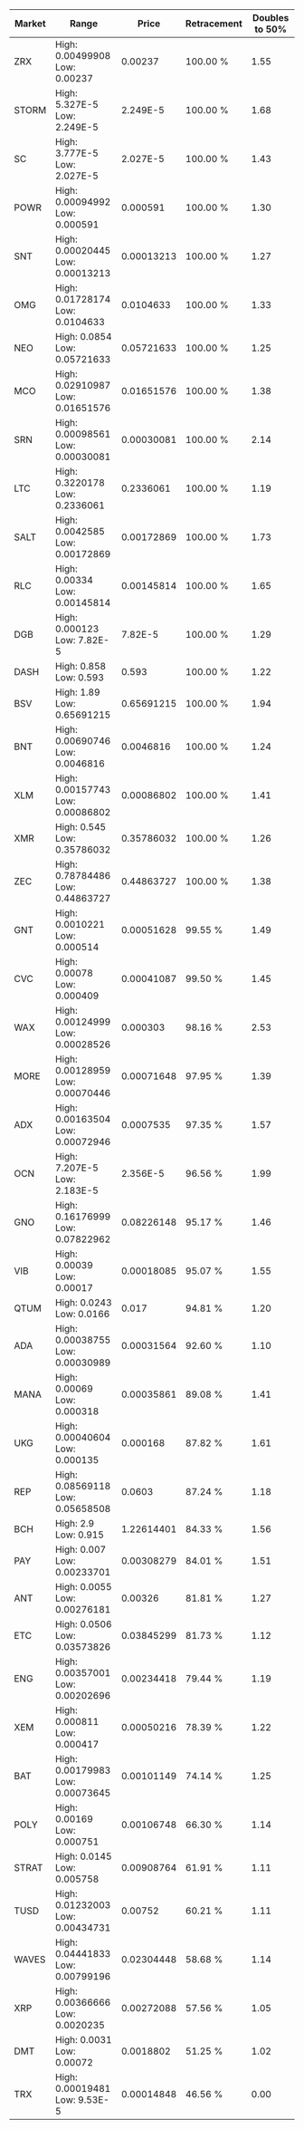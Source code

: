 | Market | Range | Price| Retracement | Doubles to 50% |
| --- | --- | --- | --- | --- |
| ZRX | High: 0.00499908<br />Low: 0.00237 | 0.00237 | 100.00 % | 1.55 |
| STORM | High: 5.327E-5<br />Low: 2.249E-5 | 2.249E-5 | 100.00 % | 1.68 |
| SC | High: 3.777E-5<br />Low: 2.027E-5 | 2.027E-5 | 100.00 % | 1.43 |
| POWR | High: 0.00094992<br />Low: 0.000591 | 0.000591 | 100.00 % | 1.30 |
| SNT | High: 0.00020445<br />Low: 0.00013213 | 0.00013213 | 100.00 % | 1.27 |
| OMG | High: 0.01728174<br />Low: 0.0104633 | 0.0104633 | 100.00 % | 1.33 |
| NEO | High: 0.0854<br />Low: 0.05721633 | 0.05721633 | 100.00 % | 1.25 |
| MCO | High: 0.02910987<br />Low: 0.01651576 | 0.01651576 | 100.00 % | 1.38 |
| SRN | High: 0.00098561<br />Low: 0.00030081 | 0.00030081 | 100.00 % | 2.14 |
| LTC | High: 0.3220178<br />Low: 0.2336061 | 0.2336061 | 100.00 % | 1.19 |
| SALT | High: 0.0042585<br />Low: 0.00172869 | 0.00172869 | 100.00 % | 1.73 |
| RLC | High: 0.00334<br />Low: 0.00145814 | 0.00145814 | 100.00 % | 1.65 |
| DGB | High: 0.000123<br />Low: 7.82E-5 | 7.82E-5 | 100.00 % | 1.29 |
| DASH | High: 0.858<br />Low: 0.593 | 0.593 | 100.00 % | 1.22 |
| BSV | High: 1.89<br />Low: 0.65691215 | 0.65691215 | 100.00 % | 1.94 |
| BNT | High: 0.00690746<br />Low: 0.0046816 | 0.0046816 | 100.00 % | 1.24 |
| XLM | High: 0.00157743<br />Low: 0.00086802 | 0.00086802 | 100.00 % | 1.41 |
| XMR | High: 0.545<br />Low: 0.35786032 | 0.35786032 | 100.00 % | 1.26 |
| ZEC | High: 0.78784486<br />Low: 0.44863727 | 0.44863727 | 100.00 % | 1.38 |
| GNT | High: 0.0010221<br />Low: 0.000514 | 0.00051628 | 99.55 % | 1.49 |
| CVC | High: 0.00078<br />Low: 0.000409 | 0.00041087 | 99.50 % | 1.45 |
| WAX | High: 0.00124999<br />Low: 0.00028526 | 0.000303 | 98.16 % | 2.53 |
| MORE | High: 0.00128959<br />Low: 0.00070446 | 0.00071648 | 97.95 % | 1.39 |
| ADX | High: 0.00163504<br />Low: 0.00072946 | 0.0007535 | 97.35 % | 1.57 |
| OCN | High: 7.207E-5<br />Low: 2.183E-5 | 2.356E-5 | 96.56 % | 1.99 |
| GNO | High: 0.16176999<br />Low: 0.07822962 | 0.08226148 | 95.17 % | 1.46 |
| VIB | High: 0.00039<br />Low: 0.00017 | 0.00018085 | 95.07 % | 1.55 |
| QTUM | High: 0.0243<br />Low: 0.0166 | 0.017 | 94.81 % | 1.20 |
| ADA | High: 0.00038755<br />Low: 0.00030989 | 0.00031564 | 92.60 % | 1.10 |
| MANA | High: 0.00069<br />Low: 0.000318 | 0.00035861 | 89.08 % | 1.41 |
| UKG | High: 0.00040604<br />Low: 0.000135 | 0.000168 | 87.82 % | 1.61 |
| REP | High: 0.08569118<br />Low: 0.05658508 | 0.0603 | 87.24 % | 1.18 |
| BCH | High: 2.9<br />Low: 0.915 | 1.22614401 | 84.33 % | 1.56 |
| PAY | High: 0.007<br />Low: 0.00233701 | 0.00308279 | 84.01 % | 1.51 |
| ANT | High: 0.0055<br />Low: 0.00276181 | 0.00326 | 81.81 % | 1.27 |
| ETC | High: 0.0506<br />Low: 0.03573826 | 0.03845299 | 81.73 % | 1.12 |
| ENG | High: 0.00357001<br />Low: 0.00202696 | 0.00234418 | 79.44 % | 1.19 |
| XEM | High: 0.000811<br />Low: 0.000417 | 0.00050216 | 78.39 % | 1.22 |
| BAT | High: 0.00179983<br />Low: 0.00073645 | 0.00101149 | 74.14 % | 1.25 |
| POLY | High: 0.00169<br />Low: 0.000751 | 0.00106748 | 66.30 % | 1.14 |
| STRAT | High: 0.0145<br />Low: 0.005758 | 0.00908764 | 61.91 % | 1.11 |
| TUSD | High: 0.01232003<br />Low: 0.00434731 | 0.00752 | 60.21 % | 1.11 |
| WAVES | High: 0.04441833<br />Low: 0.00799196 | 0.02304448 | 58.68 % | 1.14 |
| XRP | High: 0.00366666<br />Low: 0.0020235 | 0.00272088 | 57.56 % | 1.05 |
| DMT | High: 0.0031<br />Low: 0.00072 | 0.0018802 | 51.25 % | 1.02 |
| TRX | High: 0.00019481<br />Low: 9.53E-5 | 0.00014848 | 46.56 % | 0.00 |
